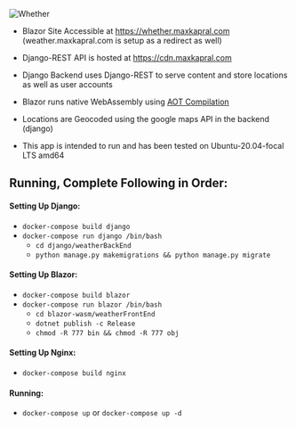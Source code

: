 ![Whether](https://socialify.git.ci/Kapral67/Whether/image?font=Inter&logo=https%3A%2F%2Fwhether.maxkapral.com%2Ficon-512.png&pattern=Solid&theme=Light)
- Blazor Site Accessible at https://whether.maxkapral.com (weather.maxkapral.com is setup as a redirect as well)
- Django-REST API is hosted at https://cdn.maxkapral.com
- Django Backend uses Django-REST to serve content and store locations as well as user accounts
- Blazor runs native WebAssembly using [AOT Compilation](https://docs.microsoft.com/en-us/aspnet/core/blazor/host-and-deploy/webassembly?view=aspnetcore-6.0#ahead-of-time-aot-compilation)
- Locations are Geocoded using the google maps API in the backend (django)

- This app is intended to run and has been tested on Ubuntu-20.04-focal LTS amd64

## Running, Complete Following in Order:

#### Setting Up Django:

   - `docker-compose build django`
   - `docker-compose run django /bin/bash`
      - `cd django/weatherBackEnd`
      - `python manage.py makemigrations && python manage.py migrate`

#### Setting Up Blazor:

   - `docker-compose build blazor`
   - `docker-compose run blazor /bin/bash`
      - `cd blazor-wasm/weatherFrontEnd`
      - `dotnet publish -c Release`
      - `chmod -R 777 bin && chmod -R 777 obj`

#### Setting Up Nginx:

   - `docker-compose build nginx`

#### Running:

   - `docker-compose up` or `docker-compose up -d`
